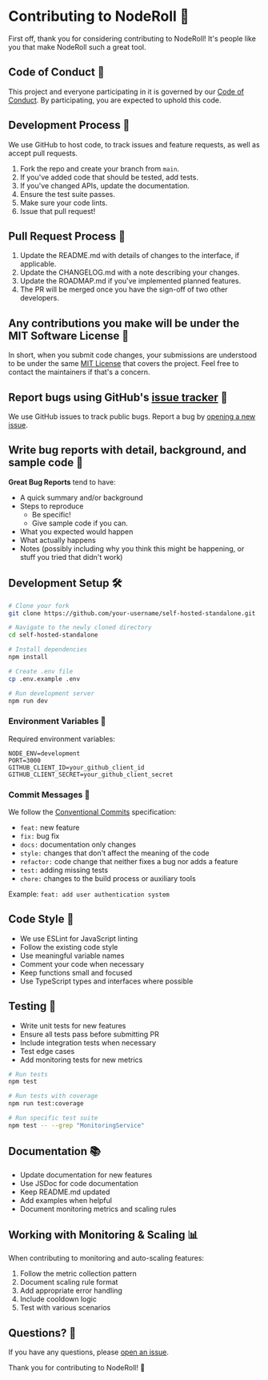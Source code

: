 # Contributing to NodeRoll 🤝

First off, thank you for considering contributing to NodeRoll! It's people like you that make NodeRoll such a great tool.

## Code of Conduct 📜

This project and everyone participating in it is governed by our [Code of Conduct](CODE_OF_CONDUCT.md). By participating, you are expected to uphold this code.

## Development Process 🔄

We use GitHub to host code, to track issues and feature requests, as well as accept pull requests.

1. Fork the repo and create your branch from `main`.
2. If you've added code that should be tested, add tests.
3. If you've changed APIs, update the documentation.
4. Ensure the test suite passes.
5. Make sure your code lints.
6. Issue that pull request!

## Pull Request Process 🔀

1. Update the README.md with details of changes to the interface, if applicable.
2. Update the CHANGELOG.md with a note describing your changes.
3. Update the ROADMAP.md if you've implemented planned features.
4. The PR will be merged once you have the sign-off of two other developers.

## Any contributions you make will be under the MIT Software License 📝
In short, when you submit code changes, your submissions are understood to be under the same [MIT License](http://choosealicense.com/licenses/mit/) that covers the project. Feel free to contact the maintainers if that's a concern.

## Report bugs using GitHub's [issue tracker](https://github.com/NodeRoll/self-hosted-standalone/issues) 🐛
We use GitHub issues to track public bugs. Report a bug by [opening a new issue](https://github.com/NodeRoll/self-hosted-standalone/issues/new).

## Write bug reports with detail, background, and sample code 📝

**Great Bug Reports** tend to have:

- A quick summary and/or background
- Steps to reproduce
  - Be specific!
  - Give sample code if you can.
- What you expected would happen
- What actually happens
- Notes (possibly including why you think this might be happening, or stuff you tried that didn't work)

## Development Setup 🛠️

```bash
# Clone your fork
git clone https://github.com/your-username/self-hosted-standalone.git

# Navigate to the newly cloned directory
cd self-hosted-standalone

# Install dependencies
npm install

# Create .env file
cp .env.example .env

# Run development server
npm run dev
```

### Environment Variables 🔑

Required environment variables:

```env
NODE_ENV=development
PORT=3000
GITHUB_CLIENT_ID=your_github_client_id
GITHUB_CLIENT_SECRET=your_github_client_secret
```

### Commit Messages 📝

We follow the [Conventional Commits](https://www.conventionalcommits.org/) specification:

- `feat:` new feature
- `fix:` bug fix
- `docs:` documentation only changes
- `style:` changes that don't affect the meaning of the code
- `refactor:` code change that neither fixes a bug nor adds a feature
- `test:` adding missing tests
- `chore:` changes to the build process or auxiliary tools

Example: `feat: add user authentication system`

## Code Style 🎨

- We use ESLint for JavaScript linting
- Follow the existing code style
- Use meaningful variable names
- Comment your code when necessary
- Keep functions small and focused
- Use TypeScript types and interfaces where possible

## Testing 🧪

- Write unit tests for new features
- Ensure all tests pass before submitting PR
- Include integration tests when necessary
- Test edge cases
- Add monitoring tests for new metrics

```bash
# Run tests
npm test

# Run tests with coverage
npm run test:coverage

# Run specific test suite
npm test -- --grep "MonitoringService"
```

## Documentation 📚

- Update documentation for new features
- Use JSDoc for code documentation
- Keep README.md updated
- Add examples when helpful
- Document monitoring metrics and scaling rules

## Working with Monitoring & Scaling 📊

When contributing to monitoring and auto-scaling features:

1. Follow the metric collection pattern
2. Document scaling rule format
3. Add appropriate error handling
4. Include cooldown logic
5. Test with various scenarios

## Questions? 💭

If you have any questions, please [open an issue](https://github.com/NodeRoll/self-hosted-standalone/issues/new).

Thank you for contributing to NodeRoll! 🙏
